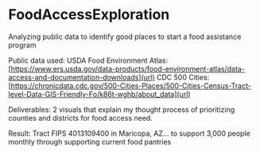 # FoodAccessExploration
Analyzing public data to identify good places to start a food assistance program

Public data used:
    USDA Food Environment Atlas: [https://www.ers.usda.gov/data-products/food-environment-atlas/data-access-and-documentation-downloads](url)
    CDC 500 Cities: [https://chronicdata.cdc.gov/500-Cities-Places/500-Cities-Census-Tract-level-Data-GIS-Friendly-Fo/k86t-wghb/about_data](url)

Deliverables:
    2 visuals that explain my thought process of prioritizing counties and districts for food access need.

Result:
    Tract FIPS 4013109400 in Maricopa, AZ... to support 3,000 people monthly through supporting current food pantries
